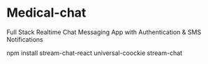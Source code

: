 # Medical-chat
Full Stack Realtime Chat Messaging App with Authentication &amp; SMS Notifications

 npm install stream-chat-react universal-coockie stream-chat
